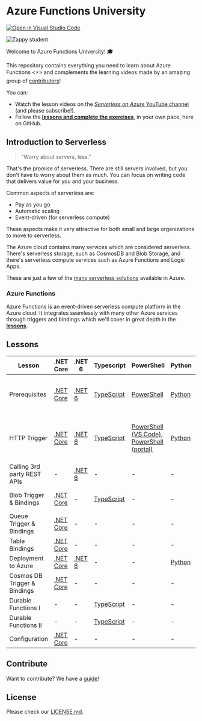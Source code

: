 # Azure Functions University

[![Open in Visual Studio Code](https://open.vscode.dev/badges/open-in-vscode.svg)](https://open.vscode.dev/marcduiker/azure-functions-university)

![Zappy student](./img/zappy-university-192.gif)

Welcome to Azure Functions University! 🎓

This repository contains everything you need to learn about Azure Functions &lt;⚡&gt; and complements the learning videos made by an amazing group of [contributors](https://github.com/marcduiker/azure-functions-university/graphs/contributors)!

You can:

* Watch the lesson videos on the [*Serverless on Azure* YouTube channel](https://bit.ly/az-func-uni-playlist) (and please subscribe!).
* Follow the [**lessons and complete the exercises**](lessons/README.md), in your own pace, here on GitHub.

## Introduction to Serverless

> "Worry about servers, less."

That's the promise of serverless. There are still servers involved, but you don't have to worry about them as much. You can focus on writing code that delivers value for you and your business.

Common aspects of serverless are:

* Pay as you go
* Automatic scaling
* Event-driven (for serverless compute)

These aspects make it very attractive for both small and large organizations to move to serverless.

The Azure cloud contains many services which are considered serverless. There's serverless storage, such as CosmosDB and Blob Storage, and there's serverless compute services such as Azure Functions and Logic Apps.

These are just a few of the [many serverless solutions](https://azure.microsoft.com/en-us/solutions/serverless/#overview) available in Azure.

### Azure Functions

Azure Functions is an event-driven serverless compute platform in the Azure cloud. It integrates seamlessly with many other Azure services through triggers and bindings which we'll cover in great depth in the [**lessons**](./lessons/README.md).

## Lessons

Lesson|.NET Core|.NET 6|Typescript|PowerShell|Python|Contributions by
|-|-|-|-|-|-|-
|Prerequisites|[.NET Core](lessons/dotnetcore31/prerequisites/prerequisites-dotnet.md)|[.NET 6](lessons/dotnet6/prerequisites/README.md)|[TypeScript](lessons/typescript/prerequisites/prerequisites-ts.md)|[PowerShell](lessons/PowerShell/prerequisites/prerequisites-powershell.md)|[Python](lessons/python/prerequisites/prerequisites-python.md)|Marc, Gwyneth, Barbara, Christian, Dana
|HTTP Trigger|[.NET Core](lessons/dotnetcore31/http/http-lesson-dotnet.md)|[.NET 6](lessons/dotnet6/http/README.md)|[TypeScript](lessons/typescript/http/http-lesson-ts.md)|[PowerShell (VS Code)](lessons/PowerShell/http/http-lesson-powershell.md), [PowerShell (portal)](lessons/PowerShell/http/http-lesson-powershell-portal.md)|[Python](lessons/python/http/http-lesson-python.md)|Marc, Gwyneth, Barbara, Caroline, Christian, Dana
|Calling 3rd party REST APIs|-|[.NET 6](lessons/dotnet6/http-refit/README.md)|-|-|-|Maxime, Marc
|Blob Trigger & Bindings|[.NET Core](lessons/dotnetcore31/blob/blob-lesson-dotnet.md)|-|[TypeScript](lessons/typescript/blob/blob-lesson-ts.md)|-|-|Marc, Gwyneth, Christian
|Queue Trigger & Bindings|[.NET Core](lessons/dotnetcore31/queue/queue-lesson-dotnet.md)|-|-|-|-|Marc
|Table Bindings|[.NET Core](lessons/dotnetcore31/table/table-lesson-dotnet.md)|-|-|-|-|Marc
|Deployment to Azure|[.NET Core](lessons/dotnetcore/deployment/README.md)|[.NET 6](lessons/dotnet6/deployment/README.md)|-|-|[Python](lessons/python/http/http-lesson-deploy.md)|Marc, Dana
|Cosmos DB Trigger & Bindings|[.NET Core](lessons/dotnetcore31/cosmosdb/cosmosdb-lesson-dotnet.md)|-|-|-|-|Gabriela, Marc
|Durable Functions I |-|-|[TypeScript](lessons/typescript/durable-functions/chaining/chaining-lesson-ts.md)|-|-|Christian, Marc
|Durable Functions II |-|-|[TypeScript](lessons/typescript/durable-functions/advanced/README.md)|-|-|Christian, Marc
|Configuration|[.NET Core](lessons/dotnetcore31/configuration/configuration-lesson-dotnet.md)|-|-|-|-|Stacy, Marc

## Contribute

Want to contribute? We have a [guide](./CONTRIBUTING.md)!

## License

Please check our [LICENSE.md](./LICENSE.md).
